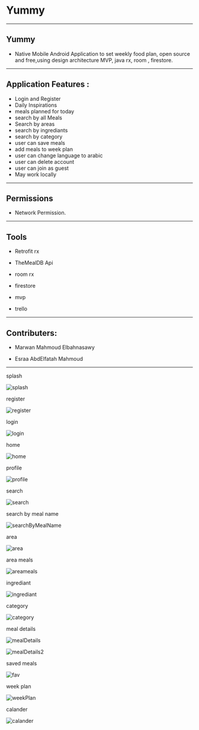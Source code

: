 # Yummy
<hr>

<h2>Yummy</h2>

- Native Mobile Android Application to set weekly food plan, open source and free,using design architecture MVP, java rx, room , firestore.

<hr>

<h2>Application Features :</h2>

-  Login and Register
-  Daily Inspirations 
-  meals planned for today 
-  search by all Meals 
-  Search by areas
-  search by ingrediants 
-  search by category
-  user can save meals 
- add meals to week plan 
- user can change language to arabic 
- user can delete account 
- user can join as guest 
- May work locally 
<hr>
<h2>Permissions</h2>

- Network Permission.

<hr>
<h2>Tools </h2>

- Retrofit rx 

- TheMealDB Api

- room rx 

- firestore 

- mvp 

- trello

<hr>
<h2>Contributers:</h2>

- Marwan Mahmoud Elbahnasawy

- Esraa AbdElfatah Mahmoud

<hr>
splash 

![splash](https://user-images.githubusercontent.com/86933863/215290971-72375e87-6023-4633-b766-34a368175908.jpg)

register

![register](https://user-images.githubusercontent.com/86933863/215290975-814e4722-496b-4c59-8095-ffe6e3527ef8.jpg)

login

![login](https://user-images.githubusercontent.com/86933863/215291029-b96949c9-cd20-4774-a391-59b746f072a3.jpg)

home

![home](https://user-images.githubusercontent.com/86933863/215291036-43ef935d-d0d2-480d-8ba9-aea6b329be5c.jpg)

profile

![profile](https://user-images.githubusercontent.com/86933863/215291037-7ba1909d-e45f-4306-b2eb-be3e2425e5be.jpg)

search

![search](https://user-images.githubusercontent.com/86933863/215291045-c4f8ce04-fb12-4fa1-8c6b-dafba42a9c81.jpg)

search by meal name

![searchByMealName](https://user-images.githubusercontent.com/86933863/215291055-92f23954-deec-470b-a76a-5773e005ef70.jpg)

area

![area](https://user-images.githubusercontent.com/86933863/215291061-54649d68-7bde-420c-b29a-dcf149274968.jpg)

area meals 

![areameals](https://user-images.githubusercontent.com/86933863/215291074-b2015b39-b47c-4445-8282-954681376b85.jpg)

ingrediant

![ingrediant](https://user-images.githubusercontent.com/86933863/215291080-e59f2de5-ca2f-4f4d-b934-c8e4b11e1317.jpg)

category

![category](https://user-images.githubusercontent.com/86933863/215291082-ca0b3f3f-0855-4517-a51f-e7d95486fdfe.jpg)

meal details

![mealDetails](https://user-images.githubusercontent.com/86933863/215291086-de5e9248-7852-4d7f-9569-f30f1f8ecbeb.jpg)

![mealDetails2](https://user-images.githubusercontent.com/86933863/215291093-a11e8310-dd94-4620-bcd5-b7d3b8998cb7.jpg)

saved meals 

![fav](https://user-images.githubusercontent.com/86933863/215291106-2050fd9f-d601-4de7-8702-d6b116382f22.jpg)

week plan 

![weekPlan](https://user-images.githubusercontent.com/86933863/215291109-6bddf059-c971-4c25-a8cf-c42997bd67ad.jpg)

calander

![calander](https://user-images.githubusercontent.com/86933863/215291115-5b49f1ab-20c5-408b-9f26-a92128ee05a4.jpg)



